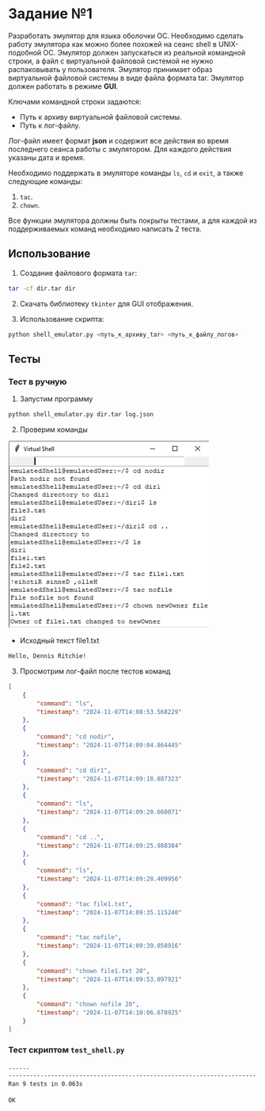 # Задание №1

Разработать эмулятор для языка оболочки ОС. Необходимо сделать работу эмулятора как можно более похожей на сеанс shell в UNIX-подобной ОС. Эмулятор должен запускаться из реальной командной строки, а файл с виртуальной файловой системой не нужно распаковывать у пользователя. Эмулятор принимает образ виртуальной файловой системы в виде файла формата tar. Эмулятор должен работать в режиме **GUI**.

Ключами командной строки задаются:
- Путь к архиву виртуальной файловой системы.
- Путь к лог-файлу.

Лог-файл имеет формат **json** и содержит все действия во время последнего сеанса работы с эмулятором. Для каждого действия указаны дата и время.

Необходимо поддержать в эмуляторе команды `ls`, `cd` и `exit`, а также следующие команды:
1. `tac`.
2. `chown`.

Все функции эмулятора должны быть покрыты тестами, а для каждой из поддерживаемых команд необходимо написать 2 теста.

## Использование

1. Создание файлового формата `tar`:

```sh
tar -cf dir.tar dir
```

2. Скачать библиотеку `tkinter` для GUI отображения.

3. Использование скрипта:

```sh
python shell_emulator.py <путь_к_архиву_tar> <путь_к_файлу_логов>
```

## Тесты

### Тест в ручную

1. Запустим программу

```sh
python shell_emulator.py dir.tar log.json
```

2. Проверим команды

![alt text](https://github.com/TreoDope/ccTask1/blob/main/task1/screenshot/Снимок%20экрана%202024-12-05%20171424.png)

- Исходный текст file1.txt

```txt
Hello, Dennis Ritchie!
```

3. Просмотрим лог-файл после тестов команд

```json
[
    {
        "command": "ls",
        "timestamp": "2024-11-07T14:08:53.568229"
    },
    {
        "command": "cd nodir",
        "timestamp": "2024-11-07T14:09:04.864445"
    },
    {
        "command": "cd dir1",
        "timestamp": "2024-11-07T14:09:18.887323"
    },
    {
        "command": "ls",
        "timestamp": "2024-11-07T14:09:20.660071"
    },
    {
        "command": "cd ..",
        "timestamp": "2024-11-07T14:09:25.988384"
    },
    {
        "command": "ls",
        "timestamp": "2024-11-07T14:09:28.409956"
    },
    {
        "command": "tac file1.txt",
        "timestamp": "2024-11-07T14:09:35.115240"
    },
    {
        "command": "tac nofile",
        "timestamp": "2024-11-07T14:09:39.058916"
    },
    {
        "command": "chown file1.txt 20",
        "timestamp": "2024-11-07T14:09:53.097921"
    },
    {
        "command": "chown nofile 20",
        "timestamp": "2024-11-07T14:10:06.678925"
    }
]
```

### Тест скриптом `test_shell.py`

```sh
......
----------------------------------------------------------------------
Ran 9 tests in 0.063s

OK
```
